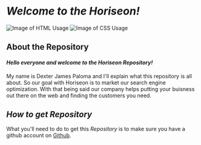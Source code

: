 # ***Welcome to the Horiseon!*** 

![Image of HTML Usage](https://img.shields.io/badge/HTML-61.2%25-red)
![Image of CSS Usage](https://img.shields.io/badge/CSS-38.8%25-purple)

## **About the Repository**

#### *Hello everyone and welcome to the Horiseon Repository!* 

My name is Dexter James Paloma and I'll explain what this repository is all about. So our goal with Horiseon is to market our search engine optimization. With that being said our company helps putting your buisness out there on the web and finding the customers you need.

## *How to get Repository*

What you'll need to do to get this *Repository* is to make sure you have a github account on [Github](http://github.com). 

